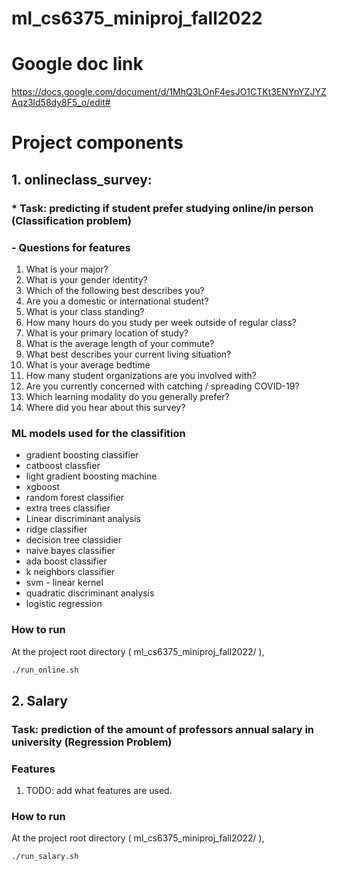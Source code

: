 # ml_cs6375_miniproj_fall2022

# Google doc link

https://docs.google.com/document/d/1MhQ3LOnF4esJO1CTKt3ENYnYZJYZAqz3ld58dy8F5_o/edit#

# Project components

## 1. onlineclass_survey:
### * Task: predicting if student prefer studying online/in person (Classification problem)
### - Questions for features
1. What is your major?
2. What is your gender identity?
3. Which of the following best describes you?
4. Are you a domestic or international student?
5. What is your class standing?
6. How many hours do you study per week outside of regular class?
7. What is your primary location of study?
8. What is the average length of your commute?
9. What best describes your current living situation?
10. What is your average bedtime
11. How many student organizations are you involved with?
12. Are you currently concerned with catching / spreading COVID-19?
13. Which learning modality do you generally prefer?
14. Where did you hear about this survey?

### ML models used for the classifition
* gradient boosting classifier
* catboost classfier
* light gradient boosting machine
* xgboost
* random forest classifier
* extra trees classifier
* Linear discriminant analysis
* ridge classifier
* decision tree classidier
* naive bayes classifier
* ada boost classifier
* k neighbors classifier
* svm - linear kernel
* quadratic discriminant analysis
* logistic regression

### How to run
At the project root directory ( ml_cs6375_miniproj_fall2022/ ),
```bash
./run_online.sh
```

## 2. Salary
### Task: prediction of the amount of professors annual salary in university (Regression Problem)
### Features
1. TODO: add what features are used.


### How to run
At the project root directory ( ml_cs6375_miniproj_fall2022/ ),
```bash
./run_salary.sh
```
